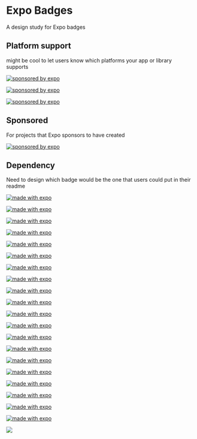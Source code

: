 # Expo Badges

A design study for Expo badges


## Platform support

might be cool to let users know which platforms your app or library supports

[![sponsored by expo](https://img.shields.io/badge/Platforms-Native-4630EB.svg?style=for-the-badge&logo=EXPO&labelColor=000&logoWidth=20&logoColor=fff)](https://github.com/expo/expo)

[![sponsored by expo](https://img.shields.io/badge/Platforms-Web-4630EB.svg?style=for-the-badge&logo=EXPO&labelColor=000&logoWidth=20&logoColor=fff)](https://github.com/expo/expo)

[![sponsored by expo](https://img.shields.io/badge/Platforms-Universal-4630EB.svg?style=for-the-badge&logo=EXPO&labelColor=000&logoWidth=20&logoColor=fff)](https://github.com/expo/expo)

## Sponsored 

For projects that Expo sponsors to have created

[![sponsored by expo](https://img.shields.io/badge/Sponsored_by-Expo-4630EB.svg?style=for-the-badge&logo=EXPO&labelColor=000&logoWidth=20&logoColor=fff)](https://github.com/expo/expo)

## Dependency 

Need to design which badge would be the one that users could put in their readme

[![made with expo](https://img.shields.io/badge/Made%20with%20Expo-000.svg?style=flat&logo=EXPO&labelColor=f3f3f3&logoWidth=20&logoColor=000)](https://github.com/expo/expo)

[![made with expo](https://img.shields.io/badge/Made%20with%20Expo-000.svg?style=flat-square&logo=EXPO&labelColor=f3f3f3&logoWidth=20&logoColor=000)](https://github.com/expo/expo)

[![made with expo](https://img.shields.io/badge/Made%20with%20Expo-000.svg?style=for-the-badge&logo=EXPO&labelColor=f3f3f3&logoWidth=20&logoColor=000)](https://github.com/expo/expo)

[![made with expo](https://img.shields.io/badge/Expo-000.svg?style=flat&logo=EXPO&labelColor=f3f3f3&logoWidth=20&logoColor=000)](https://github.com/expo/expo)

[![made with expo](https://img.shields.io/badge/Expo-000.svg?style=flat-square&logo=EXPO&labelColor=f3f3f3&logoWidth=20&logoColor=000)](https://github.com/expo/expo)

[![made with expo](https://img.shields.io/badge/Expo-000.svg?style=for-the-badge&logo=EXPO&labelColor=f3f3f3&logoWidth=20&logoColor=000)](https://github.com/expo/expo)



[![made with expo](https://img.shields.io/badge/made%20with%20Expo-4630EB.svg?style=flat&logo=EXPO&labelColor=f3f3f3&logoWidth=20&logoColor=000)](https://github.com/expo/expo)

[![made with expo](https://img.shields.io/badge/Made%20with%20Expo-000.svg?style=flat&logo=EXPO&labelColor=f3f3f3&logoWidth=20&logoColor=000)](https://github.com/expo/expo)

[![made with expo](https://img.shields.io/badge/MADE%20WITH%20EXPO-000.svg?style=for-the-badge&logo=EXPO&labelColor=4630EB&logoWidth=20)](https://github.com/expo/expo)

[![made with expo](https://img.shields.io/badge/MADE%20WITH%20EXPO-4630EB.svg?style=for-the-badge&logo=EXPO&labelColor=000&logoWidth=20)](https://github.com/expo/expo)

[![made with expo](https://img.shields.io/badge/MADE%20WITH%20EXPO-4630EB.svg?style=for-the-badge&logo=EXPO&logoWidth=20&logoColor=fff&labelColor=4630EB)](https://github.com/expo/expo)

[![made with expo](https://img.shields.io/badge/MADE%20WITH%20EXPO-4630EB.svg?style=for-the-badge&logo=EXPO&labelColor=fff&logoWidth=20&logoColor=000)](https://github.com/expo/expo)

[![made with expo](https://img.shields.io/badge/MADE%20WITH%20EXPO-4630EB.svg?style=for-the-badge&logo=EXPO&labelColor=f3f3f3&logoWidth=20&logoColor=000)](https://github.com/expo/expo)

[![made with expo](https://img.shields.io/badge/MADE%20WITH%20EXPO-000.svg?style=for-the-badge&logo=EXPO&labelColor=f3f3f3&logoWidth=20&logoColor=000)](https://github.com/expo/expo)

[![made with expo](https://img.shields.io/badge/made%20with%20Expo-000.svg?logo=EXPO&labelColor=fff&logoWidth=20&logoColor=000)](https://github.com/expo/expo)

[![made with expo](https://img.shields.io/badge/made%20with%20Expo-4630EB.svg?logo=EXPO&labelColor=fff&logoWidth=20&logoColor=000)](https://github.com/expo/expo)

[![made with expo](https://img.shields.io/badge/Expo-4630EB.svg?style=flat-square&logo=EXPO&labelColor=000&logoWidth=20)](https://github.com/expo/expo)

[![made with expo](https://img.shields.io/badge/MADE%20WITH%20EXPO-4630EB.svg?logo=EXPO&labelColor=000&logoWidth=20)](https://github.com/expo/expo)

[![made with expo](https://img.shields.io/badge/made_with-expo-4630EB.svg?logo=EXPO&labelColor=000&logoWidth=20)](https://github.com/expo/expo)

[![made with expo](https://img.shields.io/badge/Made_with-Expo-4630EB.svg?logo=EXPO&style=flat-square&labelColor=000&logoWidth=20)](https://github.com/expo/expo)


  <a aria-label="made with expo" href="https://github.com/expo/expo">
    <img src="https://img.shields.io/badge/MADE%20WITH%20EXPO-4630EB.svg?style=for-the-badge&logo=EXPO&labelColor=000&logoWidth=20">
  </a>

